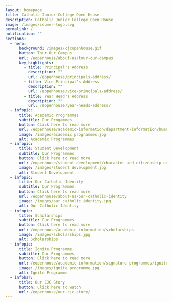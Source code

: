 ```yaml
---
layout: homepage
title: Catholic Junior College Open House
description: Catholic Junior College Open House
image: /images/isomer-logo.svg
permalink: /
notification: ""
sections:
  - hero:
      background: /images/cjcopenhouse.gif
      button: Tour Our Campus
      url: /eopenhouse/about-us/tour-our-campus
      key_highlights:
        - title: Principal's Address
          description: ""
          url: /eopenhouse/principals-address/
        - title: Vice Principal's Address
          description: ""
          url: /eopenhouse/vice-principals-address/
        - title: Year Head's Address
          description: ""
          url: /eopenhouse/year-heads-address/
  - infopic:
      title: Academic Programmes
      subtitle: Our Progammes
      button: CLick here to read more
      url: /eopenhouse/academic-information/department-information/humanities
      image: /images/academic programmes.jpg
      alt: Academic Programmes
  - infopic:
      title: Student Development
      subtitle: Our Programmes
      button: Click here to read more
      url: /eopenhouse/student-development/character-and-citizenship-education
      image: /images/student development.jpg
      alt: Student Development
  - infopic:
      title: Our Catholic Identity
      subtitle: Our Programmes
      button: Click here to read more
      url: /eopenhouse/about-us/our-catholic-identity
      image: /images/our catholic identity.jpg
      alt: Our Catholic Identity
  - infopic:
      title: Scholarships
      subtitle: Our Programmes
      button: Click here to read more
      url: /eopenhouse/academic-information/scholarships
      image: /images/scholarships.jpg
      alt: Scholarships
  - infopic:
      title: Ignite Programme
      subtitle: Our Programmes
      button: Click here to read more
      url: /eopenhouse/academic-information/signature-programmes/ignite-programme
      image: /images/ignite programme.jpg
      alt: Ignite Programme
  - infobar:
      title: Our CJC Story
      button: Click here to watch
      url: /eopenhouse/our-cjc-story/
---
```

